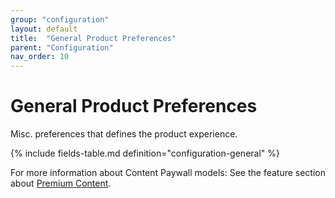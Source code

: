 ```yaml
---
group: "configuration"
layout: default
title:  "General Product Preferences"
parent: "Configuration"
nav_order: 10
---
```


# General Product Preferences

Misc. preferences that defines the product experience.

{% include fields-table.md definition="configuration-general" %}

For more information about Content Paywall models: See the feature section about [Premium Content](../product-features/premium.md).
